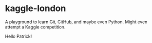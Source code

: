 kaggle-london
=============

A playground to learn Git, GitHub, and maybe even Python.  Might even attempt a Kaggle competition.

Hello Patrick!

